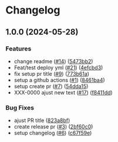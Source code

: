# Changelog

## 1.0.0 (2024-05-28)


### Features

* change readme ([#14](https://github.com/guilhermetavares/release-train/issues/14)) ([5473bb2](https://github.com/guilhermetavares/release-train/commit/5473bb20956ad8d594d9c4b6aa25690cdfdbf65c))
* Feat/test deploy yml ([#21](https://github.com/guilhermetavares/release-train/issues/21)) ([4efcbd3](https://github.com/guilhermetavares/release-train/commit/4efcbd351bea2f3727f9af79da5702e007af79c5))
* fix setup pr title ([#9](https://github.com/guilhermetavares/release-train/issues/9)) ([773b61a](https://github.com/guilhermetavares/release-train/commit/773b61a6ab6d8ab764b46fbd8eb1640869750660))
* setup a github actions ([#1](https://github.com/guilhermetavares/release-train/issues/1)) ([8461ba4](https://github.com/guilhermetavares/release-train/commit/8461ba47c4d88c41fa6c4cf8b56c2fe50e370d76))
* setup create pr ([#7](https://github.com/guilhermetavares/release-train/issues/7)) ([54dda15](https://github.com/guilhermetavares/release-train/commit/54dda1556a1b3322513910cd87060e8e16394441))
* XXX-0000 ajust new text ([#17](https://github.com/guilhermetavares/release-train/issues/17)) ([f8411dd](https://github.com/guilhermetavares/release-train/commit/f8411ddf1730f6cfc0b497f5ee9c3604de6ecfde))


### Bug Fixes

* ajust PR title ([823a8bf](https://github.com/guilhermetavares/release-train/commit/823a8bfc579da45c5600fa7bc72eb1e547fe8174))
* create release pr ([#3](https://github.com/guilhermetavares/release-train/issues/3)) ([2bf60c0](https://github.com/guilhermetavares/release-train/commit/2bf60c0709fe83a80ad5f8e351c6478fb55f1846))
* setup changelog ([#6](https://github.com/guilhermetavares/release-train/issues/6)) ([c67f59e](https://github.com/guilhermetavares/release-train/commit/c67f59e3e14fe2213e023bc612294a6c4d204338))
